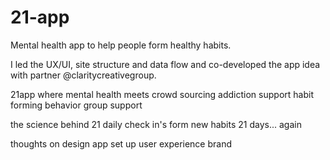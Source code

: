 # 21-app
Mental health app to help people form healthy habits.

I led the UX/UI, site structure and data flow and co-developed the app idea with partner @claritycreativegroup.

21app
  where mental health meets crowd sourcing
  addiction support
  habit forming behavior
  group support
  
the science behind 21
  daily check in's
  form new habits
  21 days... again

thoughts on design
  app set up
  user experience
  brand
